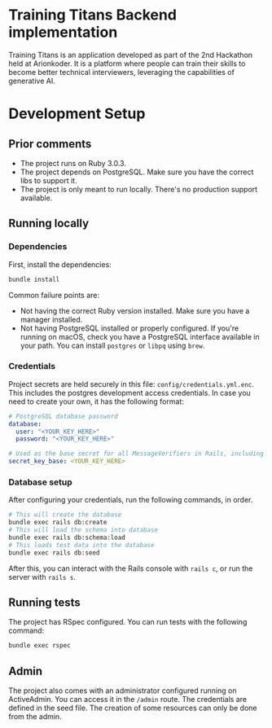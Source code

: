 # Training Titans Backend implementation

Training Titans is an application developed as part of the 2nd Hackathon held at Arionkoder. It is a platform where people can train their skills to become better technical interviewers, leveraging the capabilities of generative AI.

# Development Setup

## Prior comments

- The project runs on Ruby 3.0.3.
- The project depends on PostgreSQL. Make sure you have the correct libs to support it.
- The project is only meant to run locally. There's no production support available.

## Running locally

### Dependencies

First, install the dependencies:
```bash
bundle install
```
Common failure points are: 
- Not having the correct Ruby version installed. Make sure you have a manager installed.
- Not having PostgreSQL installed or properly configured. If you're running on macOS, check you have a PostgreSQL interface available in your path. You can install `postgres` or `libpq` using `brew`. 

### Credentials

Project secrets are held securely in this file: `config/credentials.yml.enc`. This includes the postgres development access credentials. In case you need to create your own, it has the following format:
```yml
# PostgreSQL database password
database:
  user: "<YOUR_KEY_HERE>"
  password: "<YOUR_KEY_HERE>"

# Used as the base secret for all MessageVerifiers in Rails, including the one protecting cookies.
secret_key_base: <YOUR_KEY_HERE>
```

### Database setup

After configuring your credentials, run the following commands, in order.

```bash
# This will create the database
bundle exec rails db:create
# This will load the schema into database
bundle exec rails db:schema:load
# This loads test data into the database
bundle exec rails db:seed
```

After this, you can interact with the Rails console with `rails c`, or run the server with `rails s`.

## Running tests

The project has RSpec configured. You can run tests with the following command:
```bash
bundle exec rspec
```

## Admin

The project also comes with an administrator configured running on ActiveAdmin. You can access it in the `/admin` route. The credentials are defined in the seed file. The creation of some resources can only be done from the admin.
